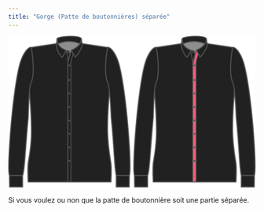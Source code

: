 ```yaml
---
title: "Gorge (Patte de boutonnières) séparée"
---
```


![Gorge (Patte de boutonnières) séparée](separatebuttonholeplacket.svg)

Si vous voulez ou non que la patte de boutonnière soit une partie séparée.

